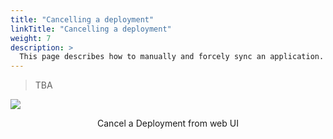 ```yaml
---
title: "Cancelling a deployment"
linkTitle: "Cancelling a deployment"
weight: 7
description: >
  This page describes how to manually and forcely sync an application.
---
```


> TBA

![](/images/cancel-deployment.png)
<p style="text-align: center;">
Cancel a Deployment from web UI
</p>

